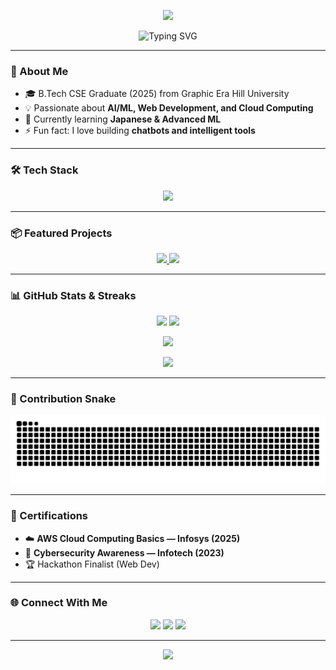 <!-- Animated & Graphical Profile README for: github.com/Prabhakarrayal -->

<!-- Header Banner -->
<p align="center">
  <img src="https://capsule-render.vercel.app/api?type=waving&color=0:00c6ff,100:0072ff&height=200&section=header&text=Hi%20I'm%20Prabhakar%20Rayal%20👋&fontSize=40&fontColor=ffffff&animation=fadeIn&fontAlignY=35" />
</p>

<!-- Typing Animation -->
<p align="center">
  <img src="https://readme-typing-svg.herokuapp.com?font=Fira+Code&pause=1000&color=00c6ff&center=true&vCenter=true&width=500&lines=Software+Engineer+%7C+AI-ML+Enthusiast;Web+Developer+%7C+Problem+Solver;Always+Learning+New+Techs" alt="Typing SVG" />
</p>

---

### 🚀 About Me  
- 🎓 B.Tech CSE Graduate (2025) from Graphic Era Hill University  
- 💡 Passionate about **AI/ML, Web Development, and Cloud Computing**  
- 🌱 Currently learning **Japanese & Advanced ML**  
- ⚡ Fun fact: I love building **chatbots and intelligent tools**  

---

### 🛠️ Tech Stack  
<p align="center">
  <img src="https://skillicons.dev/icons?i=python,java,cpp,c,js,php,html,css,mysql,flask,react,aws,git,github,vscode,figma" />
</p>

---

### 📦 Featured Projects  
<p align="center">
  <a href="https://github.com/Prabhakarrayal/medicine-recommendation">
    <img src="https://github-readme-stats.vercel.app/api/pin/?username=Prabhakarrayal&repo=medicine-recommendation&theme=radical" />
  </a>
  <a href="https://github.com/Prabhakarrayal/medical-image-denoising">
    <img src="https://github-readme-stats.vercel.app/api/pin/?username=Prabhakarrayal&repo=medical-image-denoising&theme=radical" />
  </a>
</p>

---

### 📊 GitHub Stats & Streaks  
<p align="center">
  <img src="https://github-readme-stats.vercel.app/api?username=Prabhakarrayal&show_icons=true&theme=tokyonight" height="160"/>
  <img src="https://github-readme-stats.vercel.app/api/top-langs/?username=Prabhakarrayal&layout=compact&theme=tokyonight" height="160"/>
</p>

<p align="center">
  <img src="https://streak-stats.demolab.com?user=Prabhakarrayal&theme=tokyonight&hide_border=true" height="160"/>
</p>

<p align="center">
  <img src="https://github-profile-trophy.vercel.app/?username=Prabhakarrayal&theme=algolia&row=1&column=6&margin-w=15&margin-h=15" />
</p>

---

### 🐍 Contribution Snake  
<p align="center">
  <img src="https://github.com/Prabhakarrayal/Prabhakarrayal/blob/output/github-contribution-grid-snake.svg" alt="snake animation" />
</p>

---

### 🏅 Certifications  
- ☁️ **AWS Cloud Computing Basics — Infosys (2025)**  
- 🔐 **Cybersecurity Awareness — Infotech (2023)**  
- 🏆 Hackathon Finalist (Web Dev)  

---

### 🌐 Connect With Me  
<p align="center">
  <a href="mailto:prabhakarrayalarcy@gmail.com"><img src="https://img.shields.io/badge/Email-D14836?style=for-the-badge&logo=gmail&logoColor=white"></a>
  <a href="https://www.linkedin.com/in/prabhakar-rayal-663968259/"><img src="https://img.shields.io/badge/LinkedIn-0077B5?style=for-the-badge&logo=linkedin&logoColor=white"></a>
  <a href="https://github.com/Prabhakarrayal"><img src="https://img.shields.io/badge/GitHub-100000?style=for-the-badge&logo=github&logoColor=white"></a>
</p>

---

<!-- Footer Banner -->
<p align="center">
  <img src="https://capsule-render.vercel.app/api?type=waving&color=0:0072ff,100:00c6ff&height=120&section=footer"/>
</p>

